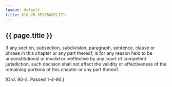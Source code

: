 ```yaml
---
layout: default 
title: 618.70 SEVERABILITY.
---
```


{{ page.title }}
----------------

If any section, subsection, subdivision, paragraph, sentence, clause or
phrase in this chapter or any part thereof, is for any reason held to be
unconstitutional or invalid or ineffective by any court of competent
jurisdiction, such decision shall not affect the validity or
effectiveness of the remaining portions of this chapter or any part
thereof.

(Ord. 90-2. Passed 1-4-90.)

